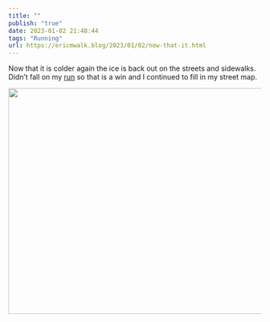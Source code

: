 ```yaml
---
title: ""
publish: "true"
date: 2023-01-02 21:48:44
tags: "Running"
url: https://ericmwalk.blog/2023/01/02/now-that-it.html
---
```


Now that it is colder again the ice is back out on the streets and sidewalks. Didn’t fall on my [run](http://www.strava.com/activities/8329224701) so that is a win and I continued to fill in my street map.


<img src="uploads/2023/072c3d2c6f.jpg" width="600" height="450" alt="">